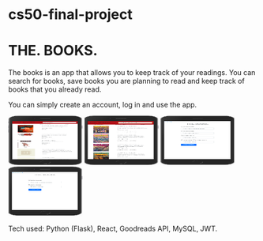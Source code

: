 # cs50-final-project

# THE. BOOKS.

The books is an app that allows you to keep track of your readings. You can search for books, save books you are planning to read and keep track of books that you already read.

You can simply create an account, log in and use the app.

<img src="/images/Screen Shot 2019-07-26 at 19.43.57.png" width="150" height="100"/>
<img src="/images/Screen Shot 2019-07-26 at 19.44.14.png" width="150" height="100"/>
<img src="/images/Screen Shot 2019-07-26 at 19.44.25.png" width="150" height="100"/>
<img src="/images/Screen Shot 2019-07-26 at 19.52.15.png" width="150" height="100"/>

Tech used: Python (Flask), React, Goodreads API, MySQL, JWT.

